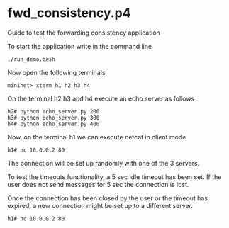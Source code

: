 # fwd_consistency.p4

Guide to test the forwarding consistency application

To start the application write in the command line
    
    ./run_demo.bash

Now open the following terminals
    
    mininet> xterm h1 h2 h3 h4

On the terminal h2 h3 and h4 execute an echo server as follows

    h2# python echo_server.py 200
    h3# python echo_server.py 300
    h4# python echo_server.py 400

Now, on the terminal h1 we can execute netcat in client mode

    h1# nc 10.0.0.2 80

The connection will be set up randomly with one of the 3 servers.

To test the timeouts functionality, a 5 sec idle timeout has been set. If the user does not send messages for 5 sec the connection is lost.

Once the connection has been closed by the user or the timeout has expired, a new connection might be set up to a different server.

    h1# nc 10.0.0.2 80


